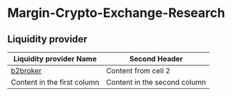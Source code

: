 # Margin-Crypto-Exchange-Research
## Liquidity provider

Liquidity provider Name | Second Header
------------ | -------------
[b2broker](https://www.b2broker.net) | Content from cell 2
Content in the first column | Content in the second column
